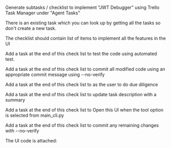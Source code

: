 Generate subtasks / checklist to implement "JWT Debugger" using Trello Task Manager under "Agent Tasks"

There is an existing task which you can look up by getting all the tasks so don't create a new task.

The checklist should contain list of items to implement all the features in the UI

Add a task at the end of this check list to test the code using automated test.

Add a task at the end of this check list to commit all modified code using an appropriate commit message using --no-verify

Add a task at the end of this check list to as the user to do due diligence

Add a task at the end of this check list to update task description with a summary

Add a task at the end of this check list to Open this UI when the tool option is selected from main_cli.py

Add a task at the end of this check list to commit any remaining changes with --no-verify

The UI code is attached:
